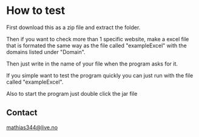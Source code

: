 # How to test #

First download this as a zip file and extract the folder.

Then if you want to check more than 1 specific website, make a excel file that is formated the same way
as the file called "exampleExcel" with the domains listed under "Domain".

Then just write in the name of your file when the program asks for it.

If you simple want to test the program quickly you can just run with the file called "exampleExcel".

Also to start the program just double click the jar file

## Contact ##
mathias344@live.no

